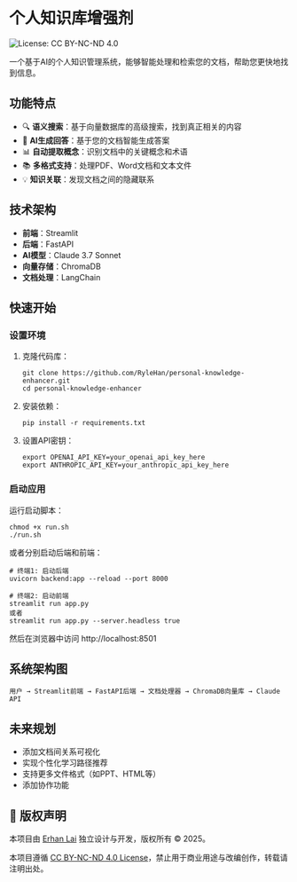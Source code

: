 # 个人知识库增强剂
![License: CC BY-NC-ND 4.0](https://img.shields.io/badge/License-CC%20BY--NC--ND%204.0-lightgrey.svg)


一个基于AI的个人知识管理系统，能够智能处理和检索您的文档，帮助您更快地找到信息。

## 功能特点

- 🔍 **语义搜索**：基于向量数据库的高级搜索，找到真正相关的内容
- 🤖 **AI生成回答**：基于您的文档智能生成答案
- 📊 **自动提取概念**：识别文档中的关键概念和术语
- 📚 **多格式支持**：处理PDF、Word文档和文本文件
- 💡 **知识关联**：发现文档之间的隐藏联系

## 技术架构

- **前端**：Streamlit
- **后端**：FastAPI
- **AI模型**：Claude 3.7 Sonnet
- **向量存储**：ChromaDB
- **文档处理**：LangChain

## 快速开始

### 设置环境

1. 克隆代码库：
   ```
   git clone https://github.com/RyleHan/personal-knowledge-enhancer.git
   cd personal-knowledge-enhancer
   ```

2. 安装依赖：
   ```
   pip install -r requirements.txt
   ```

3. 设置API密钥：
   ```
   export OPENAI_API_KEY=your_openai_api_key_here
   export ANTHROPIC_API_KEY=your_anthropic_api_key_here
   ```

### 启动应用

运行启动脚本：
```
chmod +x run.sh
./run.sh
```

或者分别启动后端和前端：
```
# 终端1: 启动后端
uvicorn backend:app --reload --port 8000

# 终端2: 启动前端
streamlit run app.py
或者
streamlit run app.py --server.headless true
```

然后在浏览器中访问 http://localhost:8501

## 系统架构图

```
用户 → Streamlit前端 → FastAPI后端 → 文档处理器 → ChromaDB向量库 → Claude API
```

## 未来规划

- 添加文档间关系可视化
- 实现个性化学习路径推荐
- 支持更多文件格式（如PPT、HTML等）
- 添加协作功能

## 📜 版权声明

本项目由 [Erhan Lai](https://github.com/RyleHan/personal-knowledge-project) 独立设计与开发，版权所有 © 2025。

本项目遵循 [CC BY-NC-ND 4.0 License](https://creativecommons.org/licenses/by-nc-nd/4.0/)，禁止用于商业用途与改编创作，转载请注明出处。
